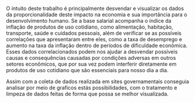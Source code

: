 O intuito deste trabalho é principalmente desvendar e visualizar os dados da
proporcionalidade deste impacto na economia e sua importância para o desenvolvimento
humano. Se a base salarial acompanha o índice da inflação de produtos de uso cotidiano,
como alimentação, habitação, transporte, saúde e cuidados pessoais, além de verificar se
as possíveis correlações que apresentaram entre eles, como a taxa de desemprego e
aumento na taxa da inflação dentro de períodos de dificuldade econômica.
Esses dados correlacionados podem nos ajudar a desvendar possíveis causas e
consequências causadas por condições adversas em outros setores econômicos, que por
sua vez podem interferir diretamente em produtos de uso cotidiano que são essenciais para
nosso dia a dia.

Assim com a coleta de dados realizada em sites governamentais conseguia analisar por meio de graficos estás possibilidades, com o tratamento e limpeza de dados feitas de forma que possa se melhor visualizada.
